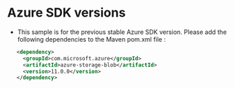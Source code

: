 # Azure SDK versions
* This sample is for the previous stable Azure SDK version. Please add the following dependencies to the Maven  pom.xml file :
```xml
   <dependency>
     <groupId>com.microsoft.azure</groupId>
     <artifactId>azure-storage-blob</artifactId>
     <version>11.0.0</version>
   </dependency>
```
